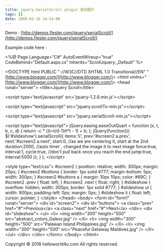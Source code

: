 ```yaml
---
title: jquery.SerialScroll plugin 滚动图片
tags: []
date: 2009-02-10 14:54:00
---
```


Demo : [http://demos.flesler.com/jquery/serialScroll/](http://demos.flesler.com/jquery/serialScroll/)

Example code here :

<div class="postbody">

&lt;%@ Page Language="C#" AutoEventWireup="true" CodeBehind="Default.aspx.cs" Inherits="ScrollJquery._Default" %&gt; <p>&lt;!DOCTYPE html PUBLIC "-//W3C//DTD XHTML 1.0 Transitional//EN" "[http://www.blogger.com/](http://www.blogger.com/)&gt;
&lt;html xmlns="[http://www.blogger.com/](http://www.blogger.com/)&gt;
&lt;head runat="server"&gt;
&lt;title&gt;Jquery Scroll&lt;/title&gt; <p>&lt;script type='text/javascript' src='jquery-1.2.6.min.js'&gt;&lt;/script&gt; <p>&lt;script type="text/javascript" src="jquery.scrollTo-min.js"&gt;&lt;/script&gt; <p>&lt;script type="text/javascript" src="jquery.serialScroll-min.js"&gt;&lt;/script&gt; <p>&lt;script type="text/javascript"&gt;
jQuery.easing.easeOutQuart = function (x, t, b, c, d) {
return -c * ((t=t/d-1)*t*t*t - 1) + b;
};
jQuery(function(){
$('#slideshow').serialScroll({
items:'li',
prev:'#screen2 a.prev',
next:'#screen2 a.next',
start:0, //as we are centering it, start at the 2nd
duration:2000, //auto timer , changed the image it to next image
force:true,
interval:1,
cycle:true, //don't pull back once you reach the end
jump:true,
interval:5000
});
}
);
&lt;/script&gt; <p>&lt;style type="text/css"&gt;
#screen2
{
position: relative;
width: 300px;
margin: 20px;
}
#screen2 #buttons
{
border: 1px solid #777;
margin-bottom: 5px;
width: 300px;
}
#screen2 #buttons a
{
margin: 10px 10px;
color: #69C;
}
#screen2 .prev
{
float: left;
}
#screen2 .next
{
float: right;
}
#slideshow
{
overflow: hidden;
width: 300px;
border: 1px solid #777;
}
#slideshow ul
{
width: 900px;
padding-left: 0px;
margin: 0px;
}
#slideshow li
{
float: left;
cursor: pointer;
}
&lt;/style&gt;
&lt;/head&gt;
&lt;body&gt;
&lt;form id="form1" runat="server"&gt;
&lt;div id="screen2"&gt;
&lt;div id="buttons"&gt;
&lt;a class="prev" href="#"&gt;Previous&lt;/a&gt; &lt;a class="next" href="#"&gt;Next&lt;/a&gt;
&lt;/div&gt;
&lt;div id="slideshow"&gt;
&lt;ul&gt;
&lt;li&gt;
&lt;img width="300" height="500" src="abstract_colors_Galeor.jpg" /&gt;
&lt;/li&gt;
&lt;li&gt;
&lt;img width="300" height="500" src="Palawan Island Philippines.jpg" /&gt;
&lt;/li&gt;
&lt;li&gt;
&lt;img width="300" height="500" src="Peaceful Getaway Maldives.jpg" /&gt;
&lt;/li&gt;
&lt;/ul&gt;
&lt;/div&gt;
&lt;/div&gt;
&lt;/form&gt;
&lt;/body&gt;
&lt;/html&gt;
</div><div class="blogger-post-footer">Copyright © 2018 helloworld4u.com All rights reserved.</div>